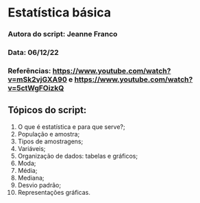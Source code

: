 # Estatística básica

### Autora do script: Jeanne Franco
### Data: 06/12/22
### Referências: https://www.youtube.com/watch?v=mSk2vjGXA90 e https://www.youtube.com/watch?v=5ctWgFOizkQ

## Tópicos do script:

1. O que é estatística e para que serve?;
2. População e amostra;
3. Tipos de amostragens;
4. Variáveis;
5. Organização de dados: tabelas e gráficos;
6. Moda;
7. Média;
8. Mediana;
9. Desvio padrão;
10. Representações gráficas.
